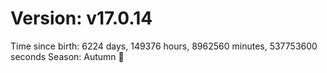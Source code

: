 # Version: v17.0.14
Time since birth: 6224 days, 149376 hours, 8962560 minutes, 537753600 seconds
Season: Autumn 🍁
